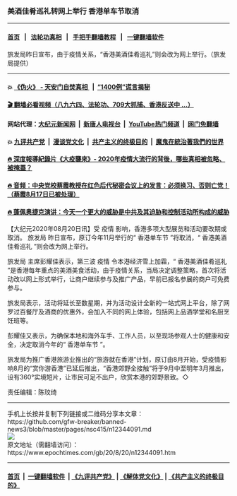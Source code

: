 ### 美酒佳肴巡礼转网上举行 香港单车节取消
------------------------

#### [首页](https://github.com/gfw-breaker/banned-news3/blob/master/README.md) &nbsp;&nbsp;|&nbsp;&nbsp; [法轮功真相](https://github.com/begood0513/basic/blob/master/README.md)  &nbsp;&nbsp;|&nbsp;&nbsp; [手把手翻墙教程](https://github.com/gfw-breaker/guides/wiki)  &nbsp;&nbsp;|&nbsp;&nbsp; [一键翻墙软件](https://github.com/gfw-breaker/nogfw/blob/master/README.md)  



<div><img alt="" class="attachment-djy_600_400 size-djy_600_400 wp-post-image" src="https://i.epochtimes.com/assets/uploads/2020/08/2008191144431366-600x400.jpg"/>
<div class="caption">
 旅发局昨日宣布，由于疫情关系，“香港美酒佳肴巡礼”则会改为网上举行。（旅发局提供）
</div></div><hr/>

#### 💥 [《伪火》 - 天安门自焚真相 ](http://141.164.51.119:10000/videos/blog/weihuo.html)&nbsp; |&nbsp; [“1400例”谎言揭秘  ](http://141.164.51.119:10000/videos/blog/jiexi1400.html)

#### [ 🎬  翻墙必看视频（八九六四、法轮功、709大抓捕、香港反送中 ...）](https://github.com/gfw-breaker/links/blob/master/banned.md)

#### 网站代理：[大纪元新闻网](http://167.172.10.89:10080/gb/) &nbsp;|&nbsp; [新唐人电视台](http://167.172.10.89:8808/gb/)  &nbsp;|&nbsp; [YouTube热门频道](http://158.247.203.241/youtube.html) &nbsp;|&nbsp; [网门免翻墙](http://158.247.203.241:11000/show.aspx?name=ogHome)

#### 💥 [九评共产党](http://141.164.51.119:10000/videos/res/jiuping/)&nbsp; |&nbsp; [漫谈党文化](http://141.164.51.119:10000/videos/res/mtdwh/)&nbsp; |&nbsp; [共产主义的终极目的](http://141.164.51.119:10000/videos/res/zjmd/)&nbsp; |&nbsp; [魔鬼在統治著我們的世界](http://141.164.51.119:10000/videos/res/TheSpecter/)  

#### [ 🔥  深度報導紀錄片《大疫襲來》- 2020年疫情大流行的背後，哪些真相被忽略、被掩蓋？](http://141.164.51.119:10000/videos/news/../corona/index.html)

#### [ 🔥  音频：中央党校蔡霞教授在红色后代秘密会议上的发言：必须换习、否则亡党！（蔡霞8月17日已被处理）](http://141.164.51.119:10000/videos/news/caixia.html)

#### [ 🔥  蓬佩奥捷克演讲：今天一个更大的威胁是中共及其迫胁和控制活动所构成的威胁](http://141.164.51.119:10000/videos/news/pompeo6.html)

<div><p>
 【大纪元2020年08月20日讯】受
 <ok href="https://www.epochtimes.com/gb/tag/%E7%96%AB%E6%83%85.html">
  疫情
 </ok>
 影响，香港多项大型展览和活动要改期或取消。
 <ok href="https://www.epochtimes.com/gb/tag/%E6%97%85%E5%8F%91%E5%B1%80.html">
  旅发局
 </ok>
 昨日宣布，原订今年11月举行的“
 <ok href="https://www.epochtimes.com/gb/tag/%E9%A6%99%E6%B8%AF%E5%8D%95%E8%BD%A6%E8%8A%82.html">
  香港单车节
 </ok>
 ”将取消，“
 <ok href="https://www.epochtimes.com/gb/tag/%E9%A6%99%E6%B8%AF%E7%BE%8E%E9%85%92%E4%BD%B3%E8%82%B4%E5%B7%A1%E7%A4%BC.html">
  香港美酒佳肴巡礼
 </ok>
 ”则会改为网上举行。
</p>
<p>
 <ok href="https://www.epochtimes.com/gb/tag/%E6%97%85%E5%8F%91%E5%B1%80.html">
  旅发局
 </ok>
 主席彭耀佳表示，第三波
 <ok href="https://www.epochtimes.com/gb/tag/%E7%96%AB%E6%83%85.html">
  疫情
 </ok>
 令本港经济雪上加霜，“
 <ok href="https://www.epochtimes.com/gb/tag/%E9%A6%99%E6%B8%AF%E7%BE%8E%E9%85%92%E4%BD%B3%E8%82%B4%E5%B7%A1%E7%A4%BC.html">
  香港美酒佳肴巡礼
 </ok>
 ”是香港每年重点的美酒美食活动，由于疫情关系，当局决定调整策略，首次将活动改以网上形式举行，让商户继续参与及推广产品，早前已报名参展的商户可免费参与。
</p>
<p>
 旅发局表示，活动将延长至数星期，并为活动设计全新的一站式网上平台，除了网罗过百餐厅及酒商的优惠外，会加入不同的网上体验，包括网上品酒学堂和名厨烹饪班等。
</p>
<p>
 彭耀佳又表示，为确保本地和海外车手、工作人员，以至现场参观人士的健康和安全，决定取消今年的“
 <ok href="https://www.epochtimes.com/gb/tag/%E9%A6%99%E6%B8%AF%E5%8D%95%E8%BD%A6%E8%8A%82.html">
  香港单车节
 </ok>
 ”。
</p>
<p>
 旅发局为推广香港旅游业推出的“旅游就在香港”计划，原订由8月开始，受疫情影响8月的“赏你游香港”已延后推出，“香港郊野全接触”将于9月中至明年3月推出，设有360°实境短片，让市民可足不出户，欣赏本港的郊野景致。◇
</p>
<p>
 责任编辑：陈玟绮
</p>
</div>
<hr/>
手机上长按并复制下列链接或二维码分享本文章：<br/>
https://github.com/gfw-breaker/banned-news3/blob/master/pages/nsc415/n12344091.md <br/>
<a href='https://github.com/gfw-breaker/banned-news3/blob/master/pages/nsc415/n12344091.md'><img src='https://github.com/gfw-breaker/banned-news3/blob/master/pages/nsc415/n12344091.md.png'/></a> <br/>
原文地址（需翻墙访问）：https://www.epochtimes.com/gb/20/8/20/n12344091.htm


------------------------
#### [首页](https://github.com/gfw-breaker/banned-news3/blob/master/README.md) &nbsp;|&nbsp; [一键翻墙软件](https://github.com/gfw-breaker/nogfw/blob/master/README.md) &nbsp;| [《九评共产党》](https://github.com/gfw-breaker/9ping.md/blob/master/README.md#九评之一评共产党是什么) | [《解体党文化》](https://github.com/gfw-breaker/jtdwh.md/blob/master/README.md) | [《共产主义的终极目的》](https://github.com/gfw-breaker/gczydzjmd.md/blob/master/README.md)


<img src='http://gfw-breaker.win/banned-news3/pages/nsc415/n12344091.md' width='0px' height='0px'/>